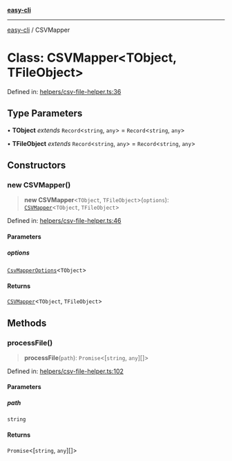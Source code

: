 [**easy-cli**](../README.md)

***

[easy-cli](../globals.md) / CSVMapper

# Class: CSVMapper\<TObject, TFileObject\>

Defined in: [helpers/csv-file-helper.ts:36](https://github.com/patrickeaton/easy-cli/blob/ab5cb143feca4db651c6301eb08aa7237cd71b79/src/helpers/csv-file-helper.ts#L36)

## Type Parameters

• **TObject** *extends* `Record`\<`string`, `any`\> = `Record`\<`string`, `any`\>

• **TFileObject** *extends* `Record`\<`string`, `any`\> = `Record`\<`string`, `any`\>

## Constructors

### new CSVMapper()

> **new CSVMapper**\<`TObject`, `TFileObject`\>(`options`): [`CSVMapper`](CSVMapper.md)\<`TObject`, `TFileObject`\>

Defined in: [helpers/csv-file-helper.ts:46](https://github.com/patrickeaton/easy-cli/blob/ab5cb143feca4db651c6301eb08aa7237cd71b79/src/helpers/csv-file-helper.ts#L46)

#### Parameters

##### options

[`CsvMapperOptions`](../type-aliases/CsvMapperOptions.md)\<`TObject`\>

#### Returns

[`CSVMapper`](CSVMapper.md)\<`TObject`, `TFileObject`\>

## Methods

### processFile()

> **processFile**(`path`): `Promise`\<\[`string`, `any`\][]\>

Defined in: [helpers/csv-file-helper.ts:102](https://github.com/patrickeaton/easy-cli/blob/ab5cb143feca4db651c6301eb08aa7237cd71b79/src/helpers/csv-file-helper.ts#L102)

#### Parameters

##### path

`string`

#### Returns

`Promise`\<\[`string`, `any`\][]\>
